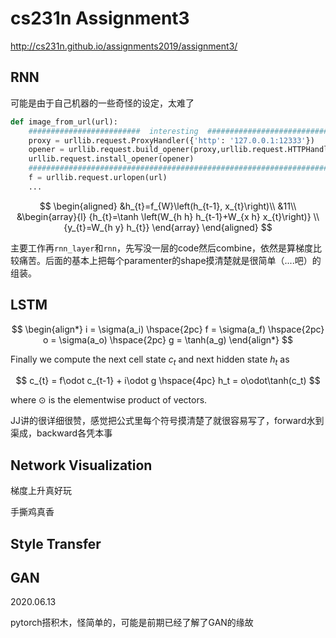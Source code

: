 # cs231n Assignment3


http://cs231n.github.io/assignments2019/assignment3/


## RNN

可能是由于自己机器的一些奇怪的设定，太难了

```python
def image_from_url(url):
    #########################  interesting  ##############################
    proxy = urllib.request.ProxyHandler({'http': '127.0.0.1:12333'})
    opener = urllib.request.build_opener(proxy,urllib.request.HTTPHandler)
    urllib.request.install_opener(opener)
    ######################################################################
    f = urllib.request.urlopen(url)
    ...
```

$$
\begin{aligned}
&h_{t}=f_{W}\left(h_{t-1}, x_{t}\right)\\
&11\\
&\begin{array}{l}
{h_{t}=\tanh \left(W_{h h} h_{t-1}+W_{x h} x_{t}\right)} \\
{y_{t}=W_{h y} h_{t}}
\end{array}
\end{aligned}
$$

主要工作再`rnn_layer`和`rnn`，先写没一层的code然后combine，依然是算梯度比较痛苦。后面的基本上把每个paramenter的shape摸清楚就是很简单（....吧）的组装。


## LSTM

$$
\begin{align*}
i = \sigma(a_i) \hspace{2pc}
f = \sigma(a_f) \hspace{2pc}
o = \sigma(a_o) \hspace{2pc}
g = \tanh(a_g)
\end{align*}
$$

Finally we compute the next cell state $c_t$ and next hidden state $h_t$ as

$$
c_{t} = f\odot c_{t-1} + i\odot g \hspace{4pc}
h_t = o\odot\tanh(c_t)
$$

where $\odot$ is the elementwise product of vectors.

JJ讲的很详细很赞，感觉把公式里每个符号摸清楚了就很容易写了，forward水到渠成，backward各凭本事


## Network Visualization

梯度上升真好玩

手撕鸡真香

## Style Transfer



## GAN

2020.06.13

pytorch搭积木，怪简单的，可能是前期已经了解了GAN的缘故

